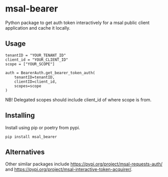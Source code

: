 # msal-bearer
Python package to get auth token interactively for a msal public client application and cache it locally.

## Usage


````
tenantID = "YOUR_TENANT_ID"
client_id = "YOUR_CLIENT_ID"
scope = ["YOUR_SCOPE"]

auth = BearerAuth.get_bearer_token_auth(
    tenantID=tenantID,
    clientID=client_id,
    scopes=scope
)
````



NB! Delegated scopes should include client_id of where scope is from.

## Installing
Install using pip or poetry from pypi.

````
pip install msal_bearer
````


## Alternatives
Other similar packages include https://pypi.org/project/msal-requests-auth/ and https://pypi.org/project/msal-interactive-token-acquirer/.

